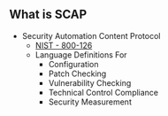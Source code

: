 ## What is SCAP

* Security Automation Content Protocol
    * [NIST - 800-126](http://csrc.nist.gov/publications/nistpubs/800-126-rev2/SP800-126r2.pdf)
    * Language Definitions For <!-- .element: class="fragment" -->
        * Configuration <!-- .element: class="fragment" -->
        * Patch Checking <!-- .element: class="fragment" -->
        * Vulnerability Checking <!-- .element: class="fragment" -->
        * Technical Control Compliance <!-- .element: class="fragment" -->
        * Security Measurement <!-- .element: class="fragment" -->
